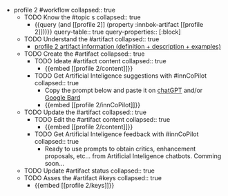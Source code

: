 
- profile 2 #workflow
   collapsed:: true
  - TODO Know the #topic s
    collapsed:: true
    - {{query (and [[profile 2]] (property :innbok-artifact [[profile 2]]))}}
      query-table:: true
      query-properties:: [:block]
  - TODO Understand the #artifact
    collapsed:: true
    - [profile 2 artifact information (definition + description + examples)](https://go.innbok.com/#/page/innBoK%2Fprofile-%28id%29%2Finfo)
  - TODO Create the #artifact
     collapsed:: true
    - TODO Ideate #artifact content
      collapsed:: true
      - {{embed [[profile 2/content]]}}
    - TODO Get Artificial Inteligence suggestions with #innCoPilot
      collapsed:: true
      - Copy the prompt below and paste it on [chatGPT](https://chat.openai.com) and/or [Google Bard](https://bard.google.com/chat)
      - {{embed [[profile 2/innCoPilot]]}}
  - TODO Update the #artifact
    collapsed:: true
    - TODO Edit the #artifact content
     collapsed:: true
      - {{embed [[profile 2/content]]}}
    - TODO Get Artificial Inteligence feedback with #innCoPilot
      collapsed:: true
      - Ready to use prompts to obtain critics, enhancement proposals, etc... from Artificial Inteligence chatbots. Comming soon...
  - TODO Update #artifact status
    collapsed:: true
  - TODO Asses the #artifact #keys
    collapsed:: true
    - {{embed [[profile 2/keys]]}}



